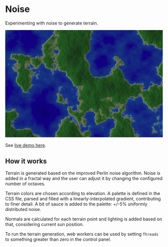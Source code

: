 
# Noise

Experimenting with noise to generate terrain.

![](screenshot.png)

See [live demo here](https://luciopaiva.com/noise).

## How it works

Terrain is generated based on the improved Perlin noise algorithm. Noise is added in a fractal way and the user can adjust it by changing the configured number of octaves.

Terrain colors are chosen according to elevation. A palette is defined in the CSS file, parsed and filled with a linearly-interpolated gradient, contributing to finer detail. A bit of sauce is added to the palette: +/-5% uniformly distributed noise.

Normals are calculated for each terrain point and lighting is added based on that, considering current sun position.

To run the terrain generation, web workers can be used by setting `Threads` to something greater than zero in the control panel.

